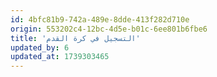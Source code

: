 ```yaml
---
id: 4bfc81b9-742a-489e-8dde-413f282d710e
origin: 553202c4-12bc-4d5e-b01c-6ee801b6fbe6
title: 'التسجيل في كرة القدم'
updated_by: 6
updated_at: 1739303465
---
```

